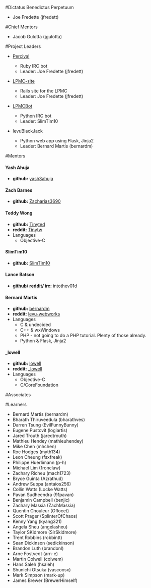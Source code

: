 #Dictatus Benedictus Perpetuum

- Joe Fredette (jfredett)

#Chief Mentors

- Jacob Gulotta (jgulotta)

#Project Leaders

- [Percival](https://github.com/LearnProgramming/percival)
  - Ruby IRC bot
  - Leader: Joe Fredette (jfredett)

- [LPMC-site](https://github.com/LearnProgramming/lpmc-site)
  - Rails site for the LPMC
  - Leader: Joe Fredette (jfredett)

- [LPMCBot](https://github.com/LearnProgramming/LPMCBot)
  - Python IRC bot
  - Leader: SlimTim10

- levuBlackJack
  - Python web app using Flask, Jinja2
  - Leader: Bernard Martis (bernardm)

#Mentors

#### Yash Ahuja
  * **github:** [yash3ahuja](https://github.com/yash3ahuja)

#### Zach Barnes
  * **github:** [Zacharias3690](https://github.com/Zacharias3690)

#### Teddy Wong
  * **github:** [Tinyted](https://github.com/Tinyted)
  * **reddit:** [Tinytw](http://reddit.com/u/Tinytw)
  * Languages
    * Objective-C

#### SlimTim10
  * **github:** [SlimTim10](https://github.com/SlimTim10)

#### Lance Batson
  * **[github](https://github.com/intothev01d)/ [reddit](http://reddit.com/u/intothev01d)/ irc:** intothev01d

#### Bernard Martis
  * **github:** [bernardm](https://github.com/bernardm)
  * **reddit:** [levu-webworks](http://reddit.com/u/levu-webworks)
  * Languages
    * C & undecided
    * C++ & wxWindows
    * PHP - not going to do a PHP tutorial. Plenty of those already.
    * Python & Flask, Jinja2

#### _lowell
  * **github:** [lowell](https://github.com/lowell)
  * **reddit:** [_lowell](http://reddit.com/u/_lowell)
  * Languages
    * Objective-C
    * C/CoreFoundation

#Associates


#Learners

- Bernard Martis (bernardm)
- Bharath Thiruveedula (bharathves)
- Darren Tsung (EvilFunnyBunny)
- Eugene Pustovit (logiartis)
- Jared Trouth (jaredtrouth)
- Mathieu Hendey (mathieuhendey)
- Mike Chen (mhchen)
- Roc Hodges (myth134)
- Leon Cheung (fsxfreak)
- Philippe Huerlimann (p-h)
- Michael Lim (1ronclaw)
- Zachary Richeu (mach1723)
- Bryce Guinta (Azrathud)
- Andrew Suppa (antaios256)
- Collin Watts (Locke Watts)
- Pavan Sudheendra (91pavan)
- Benjamin Campbell (benjic)
- Zachary Massia (ZachMassia)
- Quentin Chouleur (Oflocet)
- Scott Prager (SplinterOfChaos)
- Kenny Yang (kyang321)
- Angela Sheu (angelasheu)
- Taylor SKidmore (SirSkidmore)
- Trent Robbins (robbintt)
- Sean Dickinson (sedickinson)
- Brandon Luth (brandonl)
- Arne Fostvedt (arn-e)
- Martin Colwell (colwem)
- Hans Saleh (hsaleh)
- Shunichi Otsuka (vascoosx)
- Mark Simpson (mark-up)
- James Brewer (BrewerHimself)
